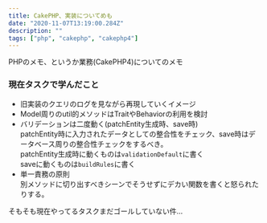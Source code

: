 ```yaml
---
title: CakePHP、実装についてめも
date: "2020-11-07T13:19:00.284Z"
description: ""
tags: ["php", "cakephp", "cakephp4"]
---
```


PHPのメモ、というか業務(CakePHP4)についてのメモ

### 現在タスクで学んだこと

- 旧実装のクエリのログを見ながら再現していくイメージ
- Model周りのutil的メソッドはTraitやBehaviorの利用を検討
- バリデーションは二度動く(patchEntity生成時、save時)  
patchEntity時に入力されたデータとしての整合性をチェック、save時はデータベース周りの整合性チェックをするべき。  
patchEntity生成時に動くものは`validationDefault`に書く  
saveに動くものは`buildRules`に書く  
- 単一責務の原則  
別メソッドに切り出すべきシーンでそうせずにデカい関数を書くと怒られたりする。

そもそも現在やってるタスクまだゴールしていない件…
